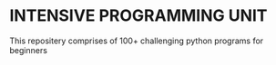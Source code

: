 # INTENSIVE PROGRAMMING UNIT
This repositery comprises of 100+ challenging python programs for beginners
